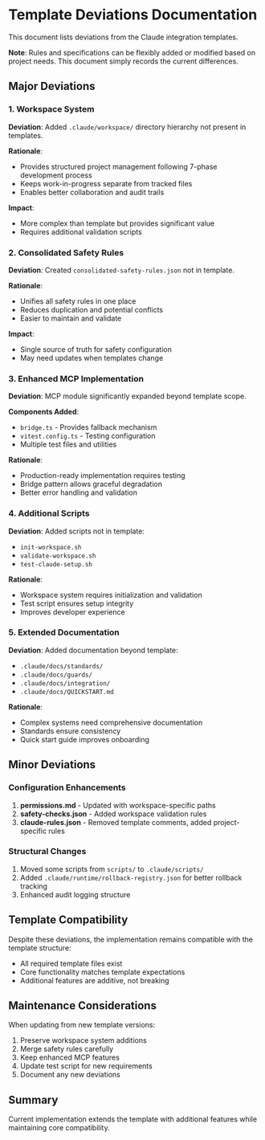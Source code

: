 <!--
This documentation is licensed under the MIT License.
See LICENSE-MIT for details.
-->

# Template Deviations Documentation

This document lists deviations from the Claude integration templates.

**Note**: Rules and specifications can be flexibly added or modified based on project needs. This document simply records the current differences.

## Major Deviations

### 1. Workspace System
**Deviation**: Added `.claude/workspace/` directory hierarchy not present in templates.

**Rationale**: 
- Provides structured project management following 7-phase development process
- Keeps work-in-progress separate from tracked files
- Enables better collaboration and audit trails

**Impact**: 
- More complex than template but provides significant value
- Requires additional validation scripts

### 2. Consolidated Safety Rules
**Deviation**: Created `consolidated-safety-rules.json` not in template.

**Rationale**:
- Unifies all safety rules in one place
- Reduces duplication and potential conflicts
- Easier to maintain and validate

**Impact**:
- Single source of truth for safety configuration
- May need updates when templates change

### 3. Enhanced MCP Implementation
**Deviation**: MCP module significantly expanded beyond template scope.

**Components Added**:
- `bridge.ts` - Provides fallback mechanism
- `vitest.config.ts` - Testing configuration
- Multiple test files and utilities

**Rationale**:
- Production-ready implementation requires testing
- Bridge pattern allows graceful degradation
- Better error handling and validation

### 4. Additional Scripts
**Deviation**: Added scripts not in template:
- `init-workspace.sh`
- `validate-workspace.sh`
- `test-claude-setup.sh`

**Rationale**:
- Workspace system requires initialization and validation
- Test script ensures setup integrity
- Improves developer experience

### 5. Extended Documentation
**Deviation**: Added documentation beyond template:
- `.claude/docs/standards/`
- `.claude/docs/guards/`
- `.claude/docs/integration/`
- `.claude/docs/QUICKSTART.md`

**Rationale**:
- Complex systems need comprehensive documentation
- Standards ensure consistency
- Quick start guide improves onboarding

## Minor Deviations

### Configuration Enhancements
1. **permissions.md** - Updated with workspace-specific paths
2. **safety-checks.json** - Added workspace validation rules
3. **claude-rules.json** - Removed template comments, added project-specific rules

### Structural Changes
1. Moved some scripts from `scripts/` to `.claude/scripts/`
2. Added `.claude/runtime/rollback-registry.json` for better rollback tracking
3. Enhanced audit logging structure

## Template Compatibility

Despite these deviations, the implementation remains compatible with the template structure:
- All required template files exist
- Core functionality matches template expectations
- Additional features are additive, not breaking

## Maintenance Considerations

When updating from new template versions:
1. Preserve workspace system additions
2. Merge safety rules carefully
3. Keep enhanced MCP features
4. Update test script for new requirements
5. Document any new deviations

## Summary

Current implementation extends the template with additional features while maintaining core compatibility.